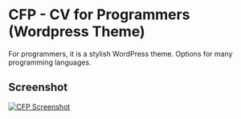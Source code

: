 # CFP - CV for Programmers (Wordpress Theme)
For programmers, it is a stylish WordPress theme. Options for many programming languages.

## Screenshot
[![CFP Screenshot](http://www.bymega.com/cfp/screenshot-thumb.png)](http://www.bymega.com/cfp/screenshot.png)
